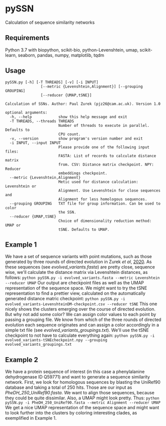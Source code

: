 # pySSN
Calculation of sequence similarity networks

## Requirements
Python 3.7 with
biopython, scikit-bio, python-Levenshtein, umap, scikit-learn, seaborn, pandas, numpy, matplotlib, tqdm

## Usage
```
pySSN.py [-h] [-T THREADS] [-v] [-i INPUT]
                [--metric {Levenshtein,Alignment}] [--grouping GROUPING]
                [--reducer {UMAP,tSNE}]

Calculation of SSNs. Author: Paul Zurek (pjz26@cam.ac.uk). Version 1.0

optional arguments:
  -h, --help            show this help message and exit
  -T THREADS, --threads THREADS
                        Number of threads to execute in parallel. Defaults to
                        CPU count.
  -v, --version         show program's version number and exit
  -i INPUT, --input INPUT
                        Please provide one of the following input files:
                        FASTA: List of records to calculate distance matrix
                        from. CSV: Distance matrix checkpoint. NPY: Reducer
                        embeddings checkpoint.
  --metric {Levenshtein,Alignment}
                        Metic used for distance calculation: Levenshtein or
                        Alignment. Use Levenshtein for close sequences and
                        Alignment for less homologous sequences.
  --grouping GROUPING   TXT file for group information. Can be used to color
                        the SSN.
  --reducer {UMAP,tSNE}
                        Choice of dimensionality reduction method: UMAP or
                        tSNE. Defaults to UMAP.
```

## Example 1
We have a set of sequence variants with point mutations, such as those generated by three rounds of directed evolution in Zurek _et al_, [2020](https://www.nature.com/articles/s41467-020-19687-9). As these sequences (see _evolved_variants.fasta_) are pretty close, sequence wise, we'll calculate the distance matrix via Levenshtein distances, as follows:
`python pySSN.py -i evolved_variants.fasta --metric Levenshtein --reducer UMAP`
Our output are checkpoint files as well as the UMAP representation of the sequence space. We might want to try the tSNE representation to find a prettier view, calculated on the automatically generated distance matric checkpoint:
`python pySSN.py -i evolved_variants-LevenshteinDM-checkpoint.csv --reducer tSNE`
This one nicely shows the clusters emerging over the course of directed evolution. But why not add some color? We can assign color values to each point by passing a grouping file. We know from which of the three rounds of directed evolution each sequence originates and can assign a color accordingly in a simple txt file (see _evolved_variants_groupings.txt_). We'll use the tSNE checkpoint to not have to calculate everything again:
`python pySSN.py -i evolved_variants-tSNEcheckpoint.npy --grouping evolved_variants_groupings.txt`



## Example 2
We have a protein sequence of interest (in this case a phenylalanine dehydrogenase ID Q59771) and want to generate a sequence similarity network. First, we look for homologous sequences by blasting the UniRef90 database and taking a total of 250 hits. Those are our input as _PheDH_250_UniRef90.fasta_. We want to align those sequences, because they could be quite dissimilar. Also, a UMAP might look pretty. Thus:
`python pySSN.py -i PheDH_250_UniRef90.fasta --metric Alignment --reducer UMAP`
We get a nice UMAP representation of the sequence space and might want to look further into the clusters by coloring interesting clades, as exemplified in Example 1.
